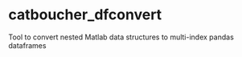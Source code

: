# catboucher_dfconvert
Tool to convert nested Matlab data structures to multi-index pandas dataframes
